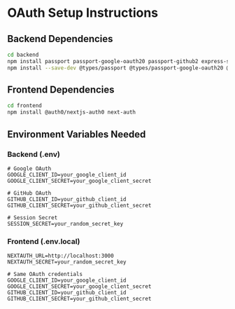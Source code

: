 # OAuth Setup Instructions

## Backend Dependencies
```bash
cd backend
npm install passport passport-google-oauth20 passport-github2 express-session
npm install --save-dev @types/passport @types/passport-google-oauth20 @types/passport-github2
```

## Frontend Dependencies  
```bash
cd frontend
npm install @auth0/nextjs-auth0 next-auth
```

## Environment Variables Needed

### Backend (.env)
```
# Google OAuth
GOOGLE_CLIENT_ID=your_google_client_id
GOOGLE_CLIENT_SECRET=your_google_client_secret

# GitHub OAuth  
GITHUB_CLIENT_ID=your_github_client_id
GITHUB_CLIENT_SECRET=your_github_client_secret

# Session Secret
SESSION_SECRET=your_random_secret_key
```

### Frontend (.env.local)
```
NEXTAUTH_URL=http://localhost:3000
NEXTAUTH_SECRET=your_random_secret_key

# Same OAuth credentials
GOOGLE_CLIENT_ID=your_google_client_id
GOOGLE_CLIENT_SECRET=your_google_client_secret
GITHUB_CLIENT_ID=your_github_client_id  
GITHUB_CLIENT_SECRET=your_github_client_secret
```
